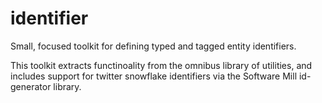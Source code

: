 # identifier
Small, focused toolkit for defining typed and tagged entity identifiers. 

This toolkit extracts functinoality from the omnibus library of utilities, and includes support for twitter snowflake identifiers via the Software Mill id-generator library.
